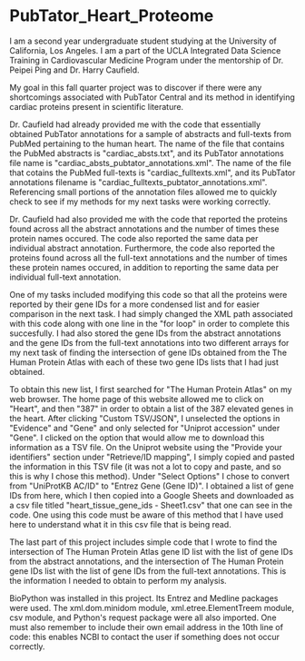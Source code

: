 # PubTator_Heart_Proteome

I am a second year undergraduate student studying at the University of California, Los Angeles. I am a part of the UCLA Integrated Data Science Training in Cardiovascular Medicine Program under the mentorship of Dr. Peipei Ping and Dr. Harry Caufield.  

My goal in this fall quarter project was to discover if there were any shortcomings associated with PubTator Central and its method in identifying cardiac proteins present in scientific literature. 

Dr. Caufield had already provided me with the code that essentially obtained PubTator annotations for a sample of abstracts and full-texts from PubMed pertaining to the human heart. The name of the file that contains the PubMed abstracts is "cardiac_absts.txt", and its PubTator annotations file name is "cardiac_absts_pubtator_annotations.xml". The name of the file that cotains the PubMed full-texts is "cardiac_fulltexts.xml", and its PubTator annotations filename is "cardiac_fulltexts_pubtator_annotations.xml". Referencing small portions of the annotation files allowed me to quickly check to see if my methods for my next tasks were working correctly.

Dr. Caufield had also provided me with the code that reported the proteins found across all the abstract annotations and the number of times these protein names occured. The code also reported the same data per individual abstract annotation. Furthermore, the code also reported the proteins found across all the full-text annotations and the number of times these protein names occured, in addition to reporting the same data per individual full-text annotation.

One of my tasks included modifying this code so that all the proteins were reported by their gene IDs for a more condensed list and for easier comparison in the next task. I had simply changed the XML path associated with this code along with one line in the "for loop" in order to complete this succesfully. I had also stored the gene IDs from the abstract annotations and the gene IDs from the full-text annotations into two different arrays for my next task of finding the intersection of gene IDs obtained from the The Human Protein Atlas with each of these two gene IDs lists that I had just obtained. 

To obtain this new list, I first searched for "The Human Protein Atlas" on my web browser. The home page of this website allowed me to click on "Heart", and then "387" in order to obtain a list of the 387 elevated genes in the heart. After clicking "Custom TSV/JSON", I unselected the options in "Evidence" and "Gene" and only selected for "Uniprot accession" under "Gene". I clicked on the option that would allow me to download this information as a TSV file. On the Uniprot website using the "Provide your identifiers" section under "Retrieve/ID mapping", I simply copied and pasted the information in this TSV file (it was not a lot to copy and paste, and so this is why I chose this method). Under "Select Options" I chose to convert from "UniProtKB AC/ID" to "Entrez Gene (Gene ID)". I obtained a list of gene IDs from here, which I then copied into a Google Sheets and downloaded as a csv file titled "heart_tissue_gene_ids - Sheet1.csv" that one can see in the code. One using this code must be aware of this method that I have used here to understand what it in this csv file that is being read. 

The last part of this project includes simple code that I wrote to find the intersection of The Human Protein Atlas gene ID list with the list of gene IDs from the abstract annotations, and the intersection of The Human Protein gene IDs list with the list of gene IDs from the full-text annotations. This is the information I needed to obtain to perform my analysis. 

BioPython was installed in this project. Its Entrez and Medline packages were used. The xml.dom.minidom module, xml.etree.ElementTreem module, csv module, and Python's request package were all also imported. One must also remember to include their own email address in the 10th line of code: this enables NCBI to contact the user if something does not occur correctly. 
